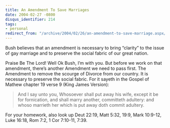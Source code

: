 ```yaml
---
title: An Amendment To Save Marriages
date: 2004-02-27 -0800
disqus_identifier: 214
tags:
- personal
redirect_from: "/archive/2004/02/26/an-amendment-to-save-marriage.aspx/"
---
```


Bush believes that an amendment is necessary to bring “clarity” to the
issue of gay marriage and to preserve the social fabric of our great
nation.

Praise Be The Lord! Well Ok Bush, I’m with you. But before we work on
that amendment, there’s another Amendment we need to pass first. The
Amendment to remove the scourge of Divorce from our country. It is
necessary to preserve the social fabric. For it sayeth in the Gospel of
Mathew chapter 19 verse 9 (King James Version):

> And I say unto you, Whosoever shall put away his wife, except it be
> for fornication, and shall marry another, committeth adultery: and
> whoso marrieth her which is put away doth commit adultery.

For your homework, also look up Deut 22:19, Matt 5:32, 19:9, Mark
10:9-12, Luke 16:18, Rom 7:2, 1 Cor 7:10-11, 7:39.


